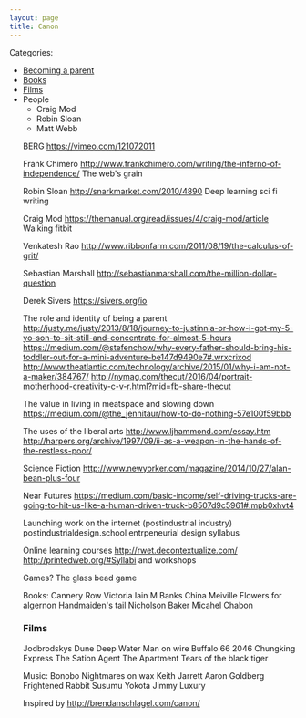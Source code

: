 ```yaml
---
layout: page
title: Canon
---
```


Categories:

<ul>
<li><a href="#parenting">Becoming a parent</a></li>
<li><a href="#books">Books</a></li>
<li><a href="#films">Films</a></li>
<li>
People
<ul>
<li>Craig Mod</li>
<li>Robin Sloan</li>
<li>Matt Webb</li>
</li>
</ul>

BERG
https://vimeo.com/121072011


Frank Chimero
http://www.frankchimero.com/writing/the-inferno-of-independence/
The web's grain

Robin Sloan
http://snarkmarket.com/2010/4890
Deep learning sci fi writing

Craig Mod
https://themanual.org/read/issues/4/craig-mod/article
Walking fitbit

Venkatesh Rao
http://www.ribbonfarm.com/2011/08/19/the-calculus-of-grit/

Sebastian Marshall
http://sebastianmarshall.com/the-million-dollar-question

Derek Sivers
https://sivers.org/io

The role and identity of being a parent
http://justy.me/justy/2013/8/18/journey-to-justinnia-or-how-i-got-my-5-yo-son-to-sit-still-and-concentrate-for-almost-5-hours
https://medium.com/@stefenchow/why-every-father-should-bring-his-toddler-out-for-a-mini-adventure-be147d9490e7#.wrxcrixod
http://www.theatlantic.com/technology/archive/2015/01/why-i-am-not-a-maker/384767/
http://nymag.com/thecut/2016/04/portrait-motherhood-creativity-c-v-r.html?mid=fb-share-thecut

The value in living in meatspace and slowing down
https://medium.com/@the_jennitaur/how-to-do-nothing-57e100f59bbb

The uses of the liberal arts
http://www.ljhammond.com/essay.htm
http://harpers.org/archive/1997/09/ii-as-a-weapon-in-the-hands-of-the-restless-poor/

Science Fiction
http://www.newyorker.com/magazine/2014/10/27/alan-bean-plus-four

Near Futures
https://medium.com/basic-income/self-driving-trucks-are-going-to-hit-us-like-a-human-driven-truck-b8507d9c5961#.mpb0xhvt4

Launching work on the internet (postindustrial industry)
postindustrialdesign.school
entrpeneurial design syllabus

Online learning courses
http://rwet.decontextualize.com/
http://printedweb.org/#Syllabi and workshops

Games?
The glass bead game

Books:
Cannery Row
Victoria
Iain M Banks
China Meiville
Flowers for algernon
Handmaiden's tail
Nicholson Baker
Micahel Chabon

<h3 id="films">Films</h3>
Jodbrodskys Dune
Deep Water
Man on wire
Buffalo 66
2046
Chungking Express
The Sation Agent
The Apartment
Tears of the black tiger

Music:
Bonobo
Nightmares on wax
Keith Jarrett
Aaron Goldberg
Frightened Rabbit
Susumu Yokota
Jimmy Luxury


Inspired by http://brendanschlagel.com/canon/